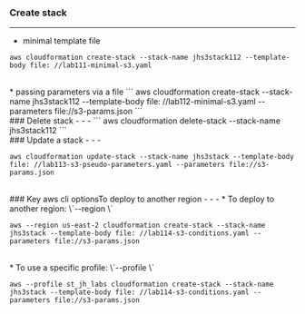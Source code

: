### Create stack
- - -
* minimal template file

```
aws cloudformation create-stack --stack-name jhs3stack112 --template-body file: //lab111-minimal-s3.yaml
```
<br>
* passing parameters via a file
```
aws cloudformation create-stack --stack-name jhs3stack112 --template-body file: //lab112-minimal-s3.yaml --parameters file://s3-params.json
```
<br>
### Delete stack
- - -
```
aws cloudformation delete-stack --stack-name jhs3stack112
```
<br>
### Update a stack
- - -

```
aws cloudformation update-stack --stack-name jhs3stack --template-body file: //lab113-s3-pseudo-parameters.yaml --parameters file://s3-params.json
```
<br>
### Key aws cli optionsTo deploy to another region
- - -
* To deploy to another region: \`--region <region\_name>\`

```
aws --region us-east-2 cloudformation create-stack --stack-name jhs3stack --template-body file: //lab114-s3-conditions.yaml --parameters file://s3-params.json
```
<br>
* To use a specific profile: \`--profile <profile\_name>\`

```
aws --profile st_jh_labs cloudformation create-stack --stack-name jhs3stack --template-body file: //lab114-s3-conditions.yaml --parameters file://s3-params.json
```